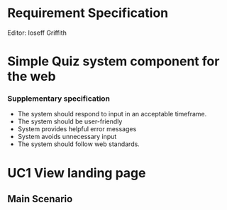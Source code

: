 # Requirement Specification

Editor: Ioseff Griffith

# Simple Quiz system component for the web

### Supplementary specification

* The system should respond to input in an acceptable timeframe.
* The system should be user-friendly
* System provides helpful error messages
* System avoids unnecessary input
* The system should follow web standards.

# UC1 View landing page

## Main Scenario

